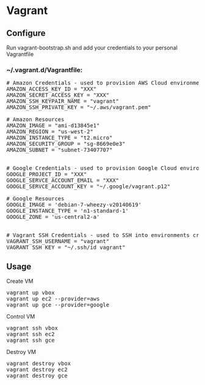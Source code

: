 # Vagrant

## Configure

Run vagrant-bootstrap.sh and add your credentials to your personal Vagrantfile

### ~/.vagrant.d/Vagrantfile:

<pre>
&#35; Amazon Credentials - used to provision AWS Cloud environments
AMAZON_ACCESS_KEY_ID = "XXX"
AMAZON_SECRET_ACCESS_KEY = "XXX"
AMAZON_SSH_KEYPAIR_NAME = "vagrant"
AMAZON_SSH_PRIVATE_KEY = "~/.aws/vagrant.pem"

&#35; Amazon Resources
AMAZON_IMAGE = "ami-d13845e1"
AMAZON_REGION = "us-west-2"
AMAZON_INSTANCE_TYPE = "t2.micro"
AMAZON_SECURITY_GROUP = "sg-8669e0e3"
AMAZON_SUBNET = "subnet-73407707"


&#35; Google Credentials - used to provision Google Cloud environments
GOOGLE_PROJECT_ID = "XXX"
GOOGLE_SERVCE_ACCOUNT_EMAIL = "XXX"
GOOGLE_SERVCE_ACCOUNT_KEY = "~/.google/vagrant.p12"

&#35; Google Resources
GOOGLE_IMAGE = 'debian-7-wheezy-v20140619'
GOOGLE_INSTANCE_TYPE = 'n1-standard-1'
GOOGLE_ZONE = 'us-central2-a'


&#35; Vagrant SSH Credentials - used to SSH into environments created by Vagrant
VAGRANT_SSH_USERNAME = "vagrant"
VAGRANT_SSH_KEY = "~/.ssh/id_vagrant"
</pre>


## Usage

Create VM

<pre>
vagrant up vbox
vagrant up ec2 --provider=aws
vagrant up gce --provider=google
</pre>


Control VM

<pre>
vagrant ssh vbox
vagrant ssh ec2
vagrant ssh gce
</pre>


Destroy VM

<pre>
vagrant destroy vbox
vagrant destroy ec2
vagrant destroy gce
</pre>
